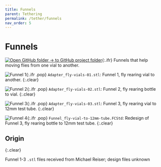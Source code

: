 ```yaml
---
title: Funnels
parent: Tethering
permalink: /tether/funnels
nav_order: 5
---
```


# Funnels

[![Open GitHub folder]({{site.baseurl}}/assets/img/GitHub-Mark-32px.png) → to GitHub project folder](https://github.com/reiserlab/Component-Design/tree/main/Tethering/Funnels){:.ifr}
Funnels that help moving flies from one vial to another.

![Funnel 1]({{site.baseurl}}/assets/img/Tethering/Funnels/Adapter_fly-vials-01.png){:.ifr .pop}
`Adapter_fly-vials-01.stl`: Funnel 1, fly rearing vial to another.
{:.clear}

![Funnel 2]({{site.baseurl}}/assets/img/Tethering/Funnels/Adapter_fly-vials-02.png){:.ifr .pop}
`Adapter_fly-vials-02.stl`: Funnel 2, fly rearing bottle to vial.
{:.clear}

![Funnel 3]({{site.baseurl}}/assets/img/Tethering/Funnels/Adapter_fly-vials-03.png){:.ifr .pop}
`Adapter_fly-vials-03.stl`: Funnel 3, fly rearing vial to 12mm test tube.
{:.clear}

![Funnel 4]({{site.baseurl}}/assets/img/Tethering/Funnels/Funnel_fly-vial-to-12mm-tube.png){:.ifr .pop}
`Funnel_fly-vial-to-12mm-tube.FCStd`: Redesign of Funnel 3, fly rearing bottle to 12mm test tube.
{:.clear}


## Origin
{:.clear}

Funnel 1-3 `.stl` files received from Michael Reiser; design files unknown
